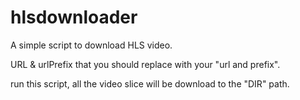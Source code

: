 # hlsdownloader
A simple script to download HLS video.

URL & urlPrefix that you should replace with your "url and prefix".

run this script, all the video slice will be download to the "DIR" path. 

